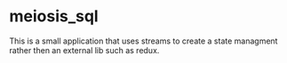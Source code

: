 # meiosis_sql

This is a small application that uses streams to create a state managment rather then an external lib such as redux.
